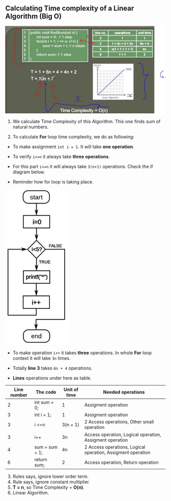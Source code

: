 ## Calculating Time complexity of a Linear Algorithm (Big O) 

<img src="calculatingLinear.JPG" alt="calculating linear" width="600"/>

1. We calculate Time Complexity of this Algorithm. This one finds sum of natural numbers.

2. To calculate **For** loop time complexity, we do as following:

- To make assignment `int i = 1`. It will take **one operation**.

- To verify `i<=n` it always take **three operations**.

- For this part `i<=n` it will always take `3(n+1)` operations. Check the if diagram below.

- Reminder how for loop is taking place.

<img src="forLoopIterations.JPG" alt="for loop" width="200"/>

- To make operation `i++` it takes **three** operations. In whole **For** loop context it will take `3n` times.

- Totally **line 3** takes `6n + 4` operations.

- **Lines** operations under here as table.

| Line number | The code       | Unit of time | Needed operations                                           |
|-------------|----------------|--------------|-------------------------------------------------------------|
| 2           | int sum = 0;   | 1            | Assigment operation                                         |
| 3           | int i = 1;     | 1            | Assigment operation                                         |
| 3           | i &lt;=n       | 3(n + 1)     | 2 Access operations, Other small operation                   |
| 3           | i++            | 3n           | Access operation, Logical operation, Assigment operation    |
| 4           | sum = sum + 1; | 4n           | 2 Access operations, Logical operation, Assigment operation |
| 6           | return sum;    | 2            | Access operation, Return operation                          |

3. Rules says, ignore lower order term.
4. Rule says, ignore constant multiplier.
5. **T = n**, so Time Complexity = **O(n)**.
6. Linear Algorithm.